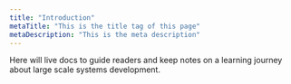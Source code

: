 ```yaml
---
title: "Introduction"
metaTitle: "This is the title tag of this page"
metaDescription: "This is the meta description"
---
```


Here will live docs to guide readers and keep notes on a learning journey about large scale systems development.
